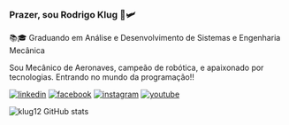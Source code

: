 
### Prazer, sou Rodrigo Klug 💺🛩️
<p>📚🎓 Graduando em Análise e Desenvolvimento de Sistemas e Engenharia Mecânica</p>
<p>Sou Mecânico de Aeronaves, campeão de robótica, e apaixonado por tecnologias. Entrando no mundo da programação!!</p>

[![linkedin](https://img.shields.io/badge/LinkedIn-0077B5?style=for-the-badge&logo=linkedin&logoColor=white)](https://www.linkedin.com/in/rodrigo-klug/)
[![facebook](https://img.shields.io/badge/Facebook-1877F2?style=for-the-badge&logo=facebook&logoColor=white)](https://www.facebook.com/rodrigo.klug.9/)
[![instagram](https://img.shields.io/badge/Instagram-E4405F?style=for-the-badge&logo=instagram&logoColor=white)](https://www.instagram.com/klugrodrigo/)
[![youtube](https://img.shields.io/badge/YouTube-FF0000?style=for-the-badge&logo=youtube&logoColor=white)](https://www.youtube.com/user/RodrigoKlug1)

![klug12 GitHub stats](https://github-readme-stats.vercel.app/api?username=klug12&show_icons=true&theme=merko)


